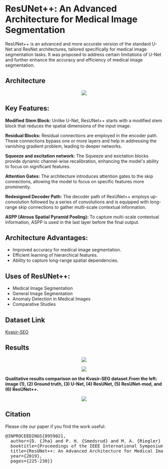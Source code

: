
# ResUNet++: An Advanced Architecture for Medical Image Segmentation

ResUNet++ is an advanced and more accurate version of the standard U-Net and ResNet architectures, tailored specifically for medical image segmentation tasks. It was proposed to address certain limitations of U-Net and further enhance the accuracy and efficiency of medical image segmentation.

## Architecture
<p align="center">
<img src="Img/Resunet++.png">
</p>


## Key Features:

**Modified Stem Block:** Unlike U-Net, ResUNet++ starts with a modified stem block that reduces the spatial dimensions of the input image.

**Residual Blocks:** Residual connections are employed in the encoder path. These connections bypass one or more layers and help in addressing the vanishing gradient problem, leading to deeper networks.

**Squeeze and excitation network**:  The Squeeze and exictation blocks provide dynamic channel-wise recalibration, enhancing the model's ability to focus on significant features.

**Attention Gates:** The architecture introduces attention gates to the skip connections, allowing the model to focus on specific features more prominently.

**Redesigned Decoder Path:** The decoder path of ResUNet++ employs up-convolution followed by a series of convolutions and is equipped with long-range skip connections to gather multi-scale contextual information.

**ASPP (Atrous Spatial Pyramid Pooling):** To capture multi-scale contextual information, ASPP is used in the last layer before the final output.

## Architecture Advantages:

- Improved accuracy for medical image segmentation.
- Efficient learning of hierarchical features.
- Ability to capture long-range spatial dependencies.

## Uses of ResUNet++:
- Medical Image Segmentation 
- General Image Segmentation
- Anomaly Detection in Medical Images 
- Comparative Studies

## Dataset Link
[Kvasir-SEG](https://datasets.simula.no/kvasir-seg/)


## Results
<p align="center">
<img src="Img/Table1.png">
</p>

<p align="center">
<img src="Img/Table2.png">
</p>

 **Qualitative results comparison on the Kvasir-SEG dataset.From the left: image (1), (2) Ground truth, (3) U-Net, (4)
ResUNet, (5) ResUNet-mod, and (6) ResUNet++.** <br/>
<p align="center">
<img src="Img/results.png">
</p>

## Citation
Please cite our paper if you find the work useful: 
<pre>
@INPROCEEDINGS{8959021,
  author={D. {Jha} and P. H. {Smedsrud} and M. A. {Riegler} and D. {Johansen} and T. D. {Lange} and P. {Halvorsen} and H. {D. Johansen}},
  booktitle={Proceedings of the IEEE International Symposium on Multimedia (ISM)}, 
  title={ResUNet++: An Advanced Architecture for Medical Image Segmentation}, 
  year={2019},
  pages={225-230}}
</pre>


